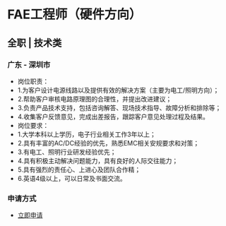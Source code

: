 
# FAE工程师（硬件方向）
## 全职  |  技术类
### 广东 - 深圳市

- 岗位职责：
- 1.为客户设计电源线路以及提供有效的解决方案（主要为电工/照明方向）；
- 2.帮助客户审核电路原理图的合理性，并提出改进建议；
- 3.负责产品技术支持，包括咨询解答、现场技术指导、故障分析和排除等；
- 4.收集客户反馈意见，完成出差报告，跟踪客户意见处理过程及结果。
- 岗位要求：
- 1.大学本科以上学历，电子行业相关工作3年以上；
- 2.具有丰富的AC/DC经验的优先，熟悉EMC相关安规要求和对策；
- 3.有电工、照明行业研发经验优先；
- 4.具有积极主动解决问题能力，具有良好的人际交往能力；
- 5.具有强烈的责任心、上进心及团队合作精；
- 6.英语4级以上，可以日常及书面交流。
### 申请方式
- <a href="mailto:hr@tuya.com?subject=求职简历-FAE工程师（硬件方向）-来自GitHub">立即申请</a>